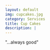 ```yaml
---
layout: default
img: cupcakes.jpg
category: Services
title: Cup Cakes
description: |
---
```

  "...always good"
